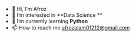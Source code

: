 - 👋 Hi, I’m Afroz
- 👀 I’m interested in **Data Science **
- 🌱 I’m currently learning **Python**
- 📫 How to reach me afrozalam01212@gmail.com


<!---
Afroz04/Afroz04 is a ✨ special ✨ repository because its `README.md` (this file) appears on your GitHub profile.
You can click the Preview link to take a look at your changes.
--->
